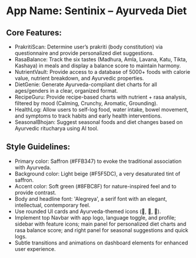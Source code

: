 # **App Name**: Sentinix – Ayurveda Diet

## Core Features:

- PrakritiScan: Determine user’s prakriti (body constitution) via questionnaire and provide personalized diet suggestions.
- RasaBalance: Track the six tastes (Madhura, Amla, Lavana, Katu, Tikta, Kashaya) in meals and display a balance score to maintain harmony.
- NutrientVault: Provide access to a database of 5000+ foods with calorie value, nutrient breakdown, and Ayurvedic properties.
- DietGenie: Generate Ayurveda-compliant diet charts for all ages/genders in a clear, organized format.
- RecipeGuru: Provide recipe-based charts with nutrient + rasa analysis, filtered by mood (Calming, Crunchy, Aromatic, Grounding).
- HealthLog: Allow users to self-log food, water intake, bowel movement, and symptoms to track habits and early health interventions.
- SeasonalBhojan: Suggest seasonal foods and diet changes based on Ayurvedic ritucharya using AI tool.

## Style Guidelines:

- Primary color: Saffron (#FFB347) to evoke the traditional association with Ayurveda.
- Background color: Light beige (#F5F5DC), a very desaturated tint of saffron.
- Accent color: Soft green (#8FBC8F) for nature-inspired feel and to provide contrast.
- Body and headline font: 'Alegreya', a serif font with an elegant, intellectual, contemporary feel.
- Use rounded UI cards and Ayurveda-themed icons (🌿, 🍵, 🍲).
- Implement top Navbar with app logo, language toggle, and profile; sidebar with feature icons; main panel for personalized diet charts and rasa balance score; and right panel for seasonal suggestions and quick logs.
- Subtle transitions and animations on dashboard elements for enhanced user experience.